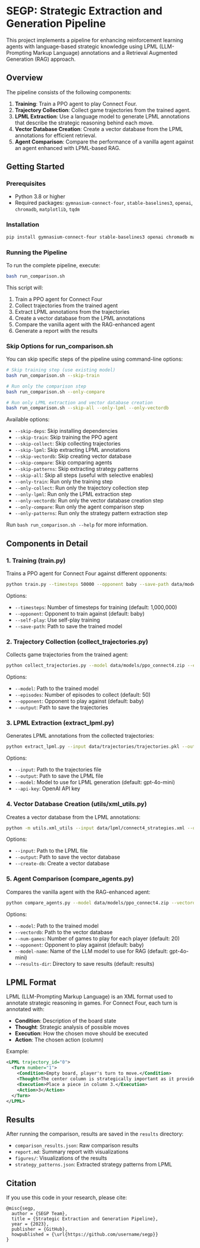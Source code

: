 # SEGP: Strategic Extraction and Generation Pipeline

This project implements a pipeline for enhancing reinforcement learning agents with language-based strategic knowledge using LPML (LLM-Prompting Markup Language) annotations and a Retrieval Augmented Generation (RAG) approach.

## Overview

The pipeline consists of the following components:

1. **Training**: Train a PPO agent to play Connect Four.
2. **Trajectory Collection**: Collect game trajectories from the trained agent.
3. **LPML Extraction**: Use a language model to generate LPML annotations that describe the strategic reasoning behind each move.
4. **Vector Database Creation**: Create a vector database from the LPML annotations for efficient retrieval.
5. **Agent Comparison**: Compare the performance of a vanilla agent against an agent enhanced with LPML-based RAG.

## Getting Started

### Prerequisites

- Python 3.8 or higher
- Required packages: `gymnasium-connect-four`, `stable-baselines3`, `openai`, `chromadb`, `matplotlib`, `tqdm`

### Installation

```bash
pip install gymnasium-connect-four stable-baselines3 openai chromadb matplotlib tqdm
```

### Running the Pipeline

To run the complete pipeline, execute:

```bash
bash run_comparison.sh
```

This script will:
1. Train a PPO agent for Connect Four
2. Collect trajectories from the trained agent
3. Extract LPML annotations from the trajectories
4. Create a vector database from the LPML annotations
5. Compare the vanilla agent with the RAG-enhanced agent
6. Generate a report with the results

### Skip Options for run_comparison.sh

You can skip specific steps of the pipeline using command-line options:

```bash
# Skip training step (use existing model)
bash run_comparison.sh --skip-train

# Run only the comparison step
bash run_comparison.sh --only-compare

# Run only LPML extraction and vector database creation
bash run_comparison.sh --skip-all --only-lpml --only-vectordb
```

Available options:
- `--skip-deps`: Skip installing dependencies
- `--skip-train`: Skip training the PPO agent
- `--skip-collect`: Skip collecting trajectories
- `--skip-lpml`: Skip extracting LPML annotations
- `--skip-vectordb`: Skip creating vector database
- `--skip-compare`: Skip comparing agents
- `--skip-patterns`: Skip extracting strategy patterns
- `--skip-all`: Skip all steps (useful with selective enables)
- `--only-train`: Run only the training step
- `--only-collect`: Run only the trajectory collection step
- `--only-lpml`: Run only the LPML extraction step
- `--only-vectordb`: Run only the vector database creation step
- `--only-compare`: Run only the agent comparison step
- `--only-patterns`: Run only the strategy pattern extraction step

Run `bash run_comparison.sh --help` for more information.

## Components in Detail

### 1. Training (train.py)

Trains a PPO agent for Connect Four against different opponents:

```bash
python train.py --timesteps 50000 --opponent baby --save-path data/models/ppo_connect4.zip
```

Options:
- `--timesteps`: Number of timesteps for training (default: 1,000,000)
- `--opponent`: Opponent to train against (default: baby)
- `--self-play`: Use self-play training
- `--save-path`: Path to save the trained model

### 2. Trajectory Collection (collect_trajectories.py)

Collects game trajectories from the trained agent:

```bash
python collect_trajectories.py --model data/models/ppo_connect4.zip --episodes 10 --output data/trajectories/trajectories.pkl
```

Options:
- `--model`: Path to the trained model
- `--episodes`: Number of episodes to collect (default: 50)
- `--opponent`: Opponent to play against (default: baby)
- `--output`: Path to save the trajectories

### 3. LPML Extraction (extract_lpml.py)

Generates LPML annotations from the collected trajectories:

```bash
python extract_lpml.py --input data/trajectories/trajectories.pkl --output data/lpml/connect4_strategies.xml --model gpt-4o-mini
```

Options:
- `--input`: Path to the trajectories file
- `--output`: Path to save the LPML file
- `--model`: Model to use for LPML generation (default: gpt-4o-mini)
- `--api-key`: OpenAI API key

### 4. Vector Database Creation (utils/xml_utils.py)

Creates a vector database from the LPML annotations:

```bash
python -m utils.xml_utils --input data/lpml/connect4_strategies.xml --output data/vectordb --create-db
```

Options:
- `--input`: Path to the LPML file
- `--output`: Path to save the vector database
- `--create-db`: Create a vector database

### 5. Agent Comparison (compare_agents.py)

Compares the vanilla agent with the RAG-enhanced agent:

```bash
python compare_agents.py --model data/models/ppo_connect4.zip --vectordb data/vectordb --num-games 5 --opponent baby --model-name gpt-4o-mini --results-dir results
```

Options:
- `--model`: Path to the trained model
- `--vectordb`: Path to the vector database
- `--num-games`: Number of games to play for each player (default: 20)
- `--opponent`: Opponent to play against (default: baby)
- `--model-name`: Name of the LLM model to use for RAG (default: gpt-4o-mini)
- `--results-dir`: Directory to save results (default: results)

## LPML Format

LPML (LLM-Prompting Markup Language) is an XML format used to annotate strategic reasoning in games. For Connect Four, each turn is annotated with:

- **Condition**: Description of the board state
- **Thought**: Strategic analysis of possible moves
- **Execution**: How the chosen move should be executed
- **Action**: The chosen action (column)

Example:
```xml
<LPML trajectory_id="0">
  <Turn number="1">
    <Condition>Empty board, player's turn to move.</Condition>
    <Thought>The center column is strategically important as it provides the most opportunities for connecting four.</Thought>
    <Execution>Place a piece in column 3.</Execution>
    <Action>3</Action>
  </Turn>
</LPML>
```

## Results

After running the comparison, results are saved in the `results` directory:
- `comparison_results.json`: Raw comparison results
- `report.md`: Summary report with visualizations
- `figures/`: Visualizations of the results
- `strategy_patterns.json`: Extracted strategy patterns from LPML

## Citation

If you use this code in your research, please cite:

```
@misc{segp,
  author = {SEGP Team},
  title = {Strategic Extraction and Generation Pipeline},
  year = {2023},
  publisher = {GitHub},
  howpublished = {\url{https://github.com/username/segp}}
}
```
